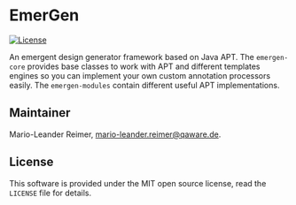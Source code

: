 # EmerGen

[![License](http://img.shields.io/badge/license-MIT-green.svg?style=flat)]()

An emergent design generator framework based on Java APT. The `emergen-core` provides
base classes to work with APT and different templates engines so you can implement
your own custom annotation processors easily. The `emergen-modules` contain different
useful APT implementations.

## Maintainer

Mario-Leander Reimer, <mario-leander.reimer@qaware.de>.

## License

This software is provided under the MIT open source license, read the `LICENSE` file for details.

